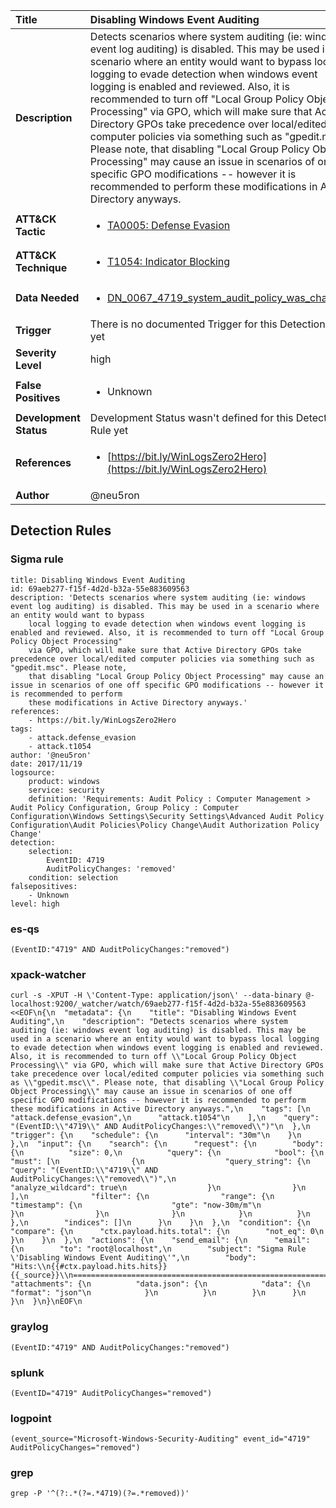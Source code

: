 | Title                    | Disabling Windows Event Auditing       |
|:-------------------------|:------------------|
| **Description**          | Detects scenarios where system auditing (ie: windows event log auditing) is disabled. This may be used in a scenario where an entity would want to bypass local logging to evade detection when windows event logging is enabled and reviewed. Also, it is recommended to turn off "Local Group Policy Object Processing" via GPO, which will make sure that Active Directory GPOs take precedence over local/edited computer policies via something such as "gpedit.msc". Please note, that disabling "Local Group Policy Object Processing" may cause an issue in scenarios of one off specific GPO modifications -- however it is recommended to perform these modifications in Active Directory anyways. |
| **ATT&amp;CK Tactic**    |  <ul><li>[TA0005: Defense Evasion](https://attack.mitre.org/tactics/TA0005)</li></ul>  |
| **ATT&amp;CK Technique** | <ul><li>[T1054: Indicator Blocking](https://attack.mitre.org/techniques/T1054)</li></ul>  |
| **Data Needed**          | <ul><li>[DN_0067_4719_system_audit_policy_was_changed](../Data_Needed/DN_0067_4719_system_audit_policy_was_changed.md)</li></ul>  |
| **Trigger**              |  There is no documented Trigger for this Detection Rule yet  |
| **Severity Level**       | high |
| **False Positives**      | <ul><li>Unknown</li></ul>  |
| **Development Status**   |  Development Status wasn't defined for this Detection Rule yet  |
| **References**           | <ul><li>[https://bit.ly/WinLogsZero2Hero](https://bit.ly/WinLogsZero2Hero)</li></ul>  |
| **Author**               | @neu5ron |


## Detection Rules

### Sigma rule

```
title: Disabling Windows Event Auditing
id: 69aeb277-f15f-4d2d-b32a-55e883609563
description: 'Detects scenarios where system auditing (ie: windows event log auditing) is disabled. This may be used in a scenario where an entity would want to bypass
    local logging to evade detection when windows event logging is enabled and reviewed. Also, it is recommended to turn off "Local Group Policy Object Processing"
    via GPO, which will make sure that Active Directory GPOs take precedence over local/edited computer policies via something such as "gpedit.msc". Please note,
    that disabling "Local Group Policy Object Processing" may cause an issue in scenarios of one off specific GPO modifications -- however it is recommended to perform
    these modifications in Active Directory anyways.'
references:
    - https://bit.ly/WinLogsZero2Hero
tags:
    - attack.defense_evasion
    - attack.t1054
author: '@neu5ron'
date: 2017/11/19
logsource:
    product: windows
    service: security
    definition: 'Requirements: Audit Policy : Computer Management > Audit Policy Configuration, Group Policy : Computer Configuration\Windows Settings\Security Settings\Advanced Audit Policy Configuration\Audit Policies\Policy Change\Audit Authorization Policy Change'
detection:
    selection:
        EventID: 4719
        AuditPolicyChanges: 'removed'
    condition: selection
falsepositives:
    - Unknown
level: high

```





### es-qs
    
```
(EventID:"4719" AND AuditPolicyChanges:"removed")
```


### xpack-watcher
    
```
curl -s -XPUT -H \'Content-Type: application/json\' --data-binary @- localhost:9200/_watcher/watch/69aeb277-f15f-4d2d-b32a-55e883609563 <<EOF\n{\n  "metadata": {\n    "title": "Disabling Windows Event Auditing",\n    "description": "Detects scenarios where system auditing (ie: windows event log auditing) is disabled. This may be used in a scenario where an entity would want to bypass local logging to evade detection when windows event logging is enabled and reviewed. Also, it is recommended to turn off \\"Local Group Policy Object Processing\\" via GPO, which will make sure that Active Directory GPOs take precedence over local/edited computer policies via something such as \\"gpedit.msc\\". Please note, that disabling \\"Local Group Policy Object Processing\\" may cause an issue in scenarios of one off specific GPO modifications -- however it is recommended to perform these modifications in Active Directory anyways.",\n    "tags": [\n      "attack.defense_evasion",\n      "attack.t1054"\n    ],\n    "query": "(EventID:\\"4719\\" AND AuditPolicyChanges:\\"removed\\")"\n  },\n  "trigger": {\n    "schedule": {\n      "interval": "30m"\n    }\n  },\n  "input": {\n    "search": {\n      "request": {\n        "body": {\n          "size": 0,\n          "query": {\n            "bool": {\n              "must": [\n                {\n                  "query_string": {\n                    "query": "(EventID:\\"4719\\" AND AuditPolicyChanges:\\"removed\\")",\n                    "analyze_wildcard": true\n                  }\n                }\n              ],\n              "filter": {\n                "range": {\n                  "timestamp": {\n                    "gte": "now-30m/m"\n                  }\n                }\n              }\n            }\n          }\n        },\n        "indices": []\n      }\n    }\n  },\n  "condition": {\n    "compare": {\n      "ctx.payload.hits.total": {\n        "not_eq": 0\n      }\n    }\n  },\n  "actions": {\n    "send_email": {\n      "email": {\n        "to": "root@localhost",\n        "subject": "Sigma Rule \'Disabling Windows Event Auditing\'",\n        "body": "Hits:\\n{{#ctx.payload.hits.hits}}{{_source}}\\n================================================================================\\n{{/ctx.payload.hits.hits}}",\n        "attachments": {\n          "data.json": {\n            "data": {\n              "format": "json"\n            }\n          }\n        }\n      }\n    }\n  }\n}\nEOF\n
```


### graylog
    
```
(EventID:"4719" AND AuditPolicyChanges:"removed")
```


### splunk
    
```
(EventID="4719" AuditPolicyChanges="removed")
```


### logpoint
    
```
(event_source="Microsoft-Windows-Security-Auditing" event_id="4719" AuditPolicyChanges="removed")
```


### grep
    
```
grep -P '^(?:.*(?=.*4719)(?=.*removed))'
```



